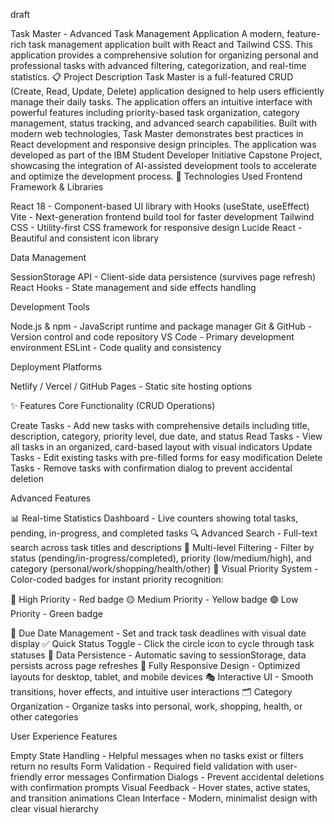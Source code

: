 draft 

Task Master - Advanced Task Management Application
A modern, feature-rich task management application built with React and Tailwind CSS. This application provides a comprehensive solution for organizing personal and professional tasks with advanced filtering, categorization, and real-time statistics.
📋 Project Description
Task Master is a full-featured CRUD (Create, Read, Update, Delete) application designed to help users efficiently manage their daily tasks. The application offers an intuitive interface with powerful features including priority-based task organization, category management, status tracking, and advanced search capabilities. Built with modern web technologies, Task Master demonstrates best practices in React development and responsive design principles.
The application was developed as part of the IBM Student Developer Initiative Capstone Project, showcasing the integration of AI-assisted development tools to accelerate and optimize the development process.
🚀 Technologies Used
Frontend Framework & Libraries

React 18 - Component-based UI library with Hooks (useState, useEffect)
Vite - Next-generation frontend build tool for faster development
Tailwind CSS - Utility-first CSS framework for responsive design
Lucide React - Beautiful and consistent icon library

Data Management

SessionStorage API - Client-side data persistence (survives page refresh)
React Hooks - State management and side effects handling

Development Tools

Node.js & npm - JavaScript runtime and package manager
Git & GitHub - Version control and code repository
VS Code - Primary development environment
ESLint - Code quality and consistency

Deployment Platforms

Netlify / Vercel / GitHub Pages - Static site hosting options

✨ Features
Core Functionality (CRUD Operations)

Create Tasks - Add new tasks with comprehensive details including title, description, category, priority level, due date, and status
Read Tasks - View all tasks in an organized, card-based layout with visual indicators
Update Tasks - Edit existing tasks with pre-filled forms for easy modification
Delete Tasks - Remove tasks with confirmation dialog to prevent accidental deletion

Advanced Features

📊 Real-time Statistics Dashboard - Live counters showing total tasks, pending, in-progress, and completed tasks
🔍 Advanced Search - Full-text search across task titles and descriptions
🎯 Multi-level Filtering - Filter by status (pending/in-progress/completed), priority (low/medium/high), and category (personal/work/shopping/health/other)
🎨 Visual Priority System - Color-coded badges for instant priority recognition:

🔴 High Priority - Red badge
🟡 Medium Priority - Yellow badge
🟢 Low Priority - Green badge


📅 Due Date Management - Set and track task deadlines with visual date display
✅ Quick Status Toggle - Click the circle icon to cycle through task statuses
💾 Data Persistence - Automatic saving to sessionStorage, data persists across page refreshes
📱 Fully Responsive Design - Optimized layouts for desktop, tablet, and mobile devices
🎭 Interactive UI - Smooth transitions, hover effects, and intuitive user interactions
🗂️ Category Organization - Organize tasks into personal, work, shopping, health, or other categories

User Experience Features

Empty State Handling - Helpful messages when no tasks exist or filters return no results
Form Validation - Required field validation with user-friendly error messages
Confirmation Dialogs - Prevent accidental deletions with confirmation prompts
Visual Feedback - Hover states, active states, and transition animations
Clean Interface - Modern, minimalist design with clear visual hierarchy
